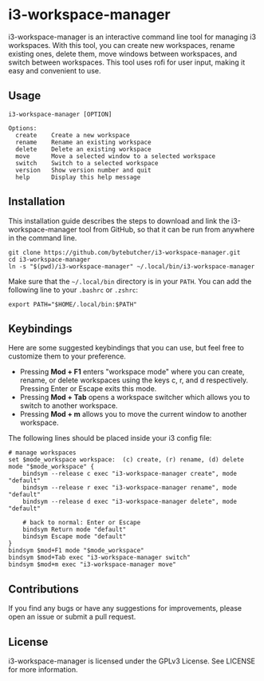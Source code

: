 # i3-workspace-manager

i3-workspace-manager is an interactive command line tool for managing i3 workspaces. With this tool, you can create new workspaces, rename existing ones, delete them, move windows between workspaces, and switch between workspaces. This tool uses rofi for user input, making it easy and convenient to use.

## Usage

```
i3-workspace-manager [OPTION]

Options:
  create    Create a new workspace
  rename    Rename an existing workspace
  delete    Delete an existing workspace
  move      Move a selected window to a selected workspace
  switch    Switch to a selected workspace
  version   Show version number and quit
  help      Display this help message
```

## Installation

This installation guide describes the steps to download and link the i3-workspace-manager tool from GitHub, so that it can be run from anywhere in the command line.

```
git clone https://github.com/bytebutcher/i3-workspace-manager.git
cd i3-workspace-manager
ln -s "$(pwd)/i3-workspace-manager" ~/.local/bin/i3-workspace-manager
```

Make sure that the ```~/.local/bin``` directory is in your ```PATH```. You can add the following line to your ```.bashrc``` or ```.zshrc```:
```
export PATH="$HOME/.local/bin:$PATH"
```

## Keybindings

Here are some suggested keybindings that you can use, but feel free to customize them to your preference.

* Pressing **Mod + F1** enters "workspace mode" where you can create, rename, or delete workspaces using the keys c, r, and d respectively. Pressing Enter or Escape exits this mode.
* Pressing **Mod + Tab** opens a workspace switcher which allows you to switch to another workspace.
* Pressing **Mod + m** allows you to move the current window to another workspace.

The following lines should be placed inside your i3 config file:
```
# manage workspaces
set $mode_workspace workspace:  (c) create, (r) rename, (d) delete 
mode "$mode_workspace" {
	bindsym --release c exec "i3-workspace-manager create", mode "default"	
	bindsym --release r exec "i3-workspace-manager rename", mode "default"
	bindsym --release d exec "i3-workspace-manager delete", mode "default"
    
	# back to normal: Enter or Escape
	bindsym Return mode "default"
	bindsym Escape mode "default"
}
bindsym $mod+F1 mode "$mode_workspace"
bindsym $mod+Tab exec "i3-workspace-manager switch"
bindsym $mod+m exec "i3-workspace-manager move"
```

## Contributions

If you find any bugs or have any suggestions for improvements, please open an issue or submit a pull request.

## License

i3-workspace-manager is licensed under the GPLv3 License. See LICENSE for more information.
